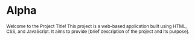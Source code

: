 <!DOCTYPE html>
<html>
   <head>
    <h1>Alpha</h1>
    <small>Welcome to the Project Title! This project is a web-based application built using HTML, CSS, and JavaScript. It aims to provide [brief description of the project and its purpose].</small>
   </head> 
   <body>

   </body>
</html>

